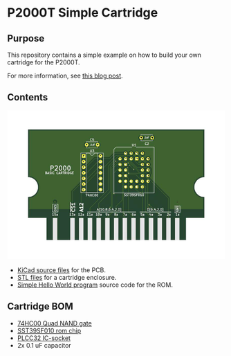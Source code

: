 # P2000T Simple Cartridge

## Purpose

This repository contains a simple example on how to build your own cartridge
for the P2000T.

For more information, see [this blog post](https://www.philips-p2000t.nl/cartridges/basic-cartridge).

## Contents

![](pcb/images/basic_cartridge_back.jpg)

* [KiCad source files](pcb/basic_cartridge) for the PCB.
* [STL files]((case)) for a cartridge enclosure.
* [Simple Hello World program](assembly/hello_world/hello_world.asm) source code for the ROM.

## Cartridge BOM

* [74HC00 Quad NAND gate](https://www.reichelt.nl/nl/nl/4-voudige-2-input-nand-poorten-2--6-v-dil-14-74hc-00-p3119.html?r=1)
* [SST39SF010 rom chip](https://www.reichelt.nl/nl/nl/multi-nor-flash-geheugen-1-mb-128-k-x-8-5-v-plcc-32-39sf01070-4c-n-p266390.html?r=1)
* [PLCC32 IC-socket](https://www.reichelt.nl/nl/nl/ic-fitting-32-polig-plcc-plcc-32-p14700.html?r=1)
* 2x 0.1 uF capacitor